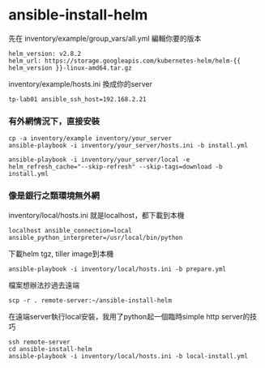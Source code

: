 # ansible-install-helm

先在 inventory/example/group_vars/all.yml 編輯你要的版本

```
helm_version: v2.8.2
helm_url: https://storage.googleapis.com/kubernetes-helm/helm-{{ helm_version }}-linux-amd64.tar.gz
```

inventory/example/hosts.ini 換成你的server

```
tp-lab01 ansible_ssh_host=192.168.2.21
```

### 有外網情況下，直接安裝

```
cp -a inventory/example inventory/your_server
ansible-playbook -i inventory/your_server/hosts.ini -b install.yml
```

```
ansible-playbook -i inventory/your_server/local -e helm_refresh_cache="--skip-refresh" --skip-tags=download -b install.yml
```

### 像是銀行之類環境無外網

inventory/local/hosts.ini 就是localhost，都下載到本機

```
localhost ansible_connection=local ansible_python_interpreter=/usr/local/bin/python
```

下載helm tgz, tiller image到本機

```
ansible-playbook -i inventory/local/hosts.ini -b prepare.yml
```

檔案想辦法抄過去遠端

```
scp -r . remote-server:~/ansible-install-helm
```

在遠端server執行local安裝，我用了python起一個臨時simple http server的技巧

```
ssh remote-server
cd ansible-install-helm
ansible-playbook -i inventory/local/hosts.ini -b local-install.yml
```
